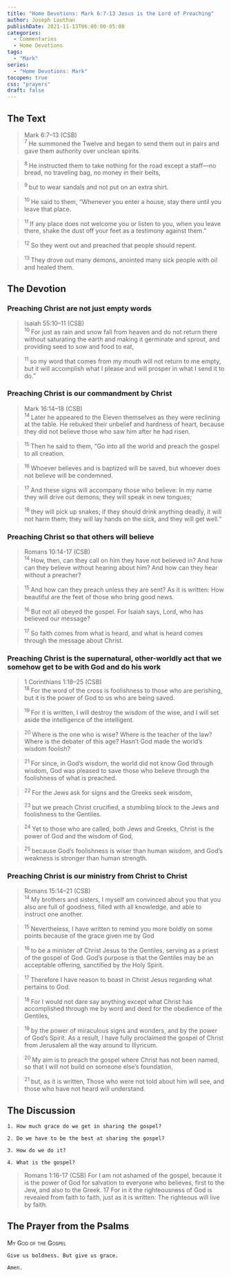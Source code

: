 ```yaml
---
title: "Home Devotions: Mark 6:7-13 Jesus is the Lord of Preaching"
author: Joseph Louthan
publishDate: 2021-11-13T06:00:00-05:00
categories:
  - Commentaries
  - Home Devotions
tags:
  - "Mark"
series:
  - "Home Devotions: Mark"
tocopen: true
css: "prayers"
draft: false
---
```

## The Text

>Mark 6:7–13 (CSB)  
><sup> 7 </sup> He summoned the Twelve and began to send them out in pairs and gave them authority over unclean spirits. 

><sup> 8 </sup> He instructed them to take nothing for the road except a staff—no bread, no traveling bag, no money in their belts, 

><sup> 9 </sup> but to wear sandals and not put on an extra shirt. 

><sup> 10 </sup> He said to them, “Whenever you enter a house, stay there until you leave that place. 

><sup> 11 </sup> If any place does not welcome you or listen to you, when you leave there, shake the dust off your feet as a testimony against them.” 

><sup> 12 </sup> So they went out and preached that people should repent. 

><sup> 13 </sup> They drove out many demons, anointed many sick people with oil and healed them.

## The Devotion

### Preaching Christ are not just empty words

>Isaiah 55:10–11 (CSB)  
><sup> 10 </sup> For just as rain and snow fall from heaven and do not return there without saturating the earth and making it germinate and sprout, and providing seed to sow and food to eat, 

><sup> 11 </sup> so my word that comes from my mouth will not return to me empty, but it will accomplish what I please and will prosper in what I send it to do.”

### Preaching Christ is our commandment by Christ

>Mark 16:14–18 (CSB)  
><sup> 14 </sup> Later he appeared to the Eleven themselves as they were reclining at the table. He rebuked their unbelief and hardness of heart, because they did not believe those who saw him after he had risen. 

><sup> 15 </sup> Then he said to them, “Go into all the world and preach the gospel to all creation. 

><sup> 16 </sup> Whoever believes and is baptized will be saved, but whoever does not believe will be condemned. 

><sup> 17 </sup> And these signs will accompany those who believe: In my name they will drive out demons; they will speak in new tongues; 

><sup> 18 </sup> they will pick up snakes; if they should drink anything deadly, it will not harm them; they will lay hands on the sick, and they will get well.”

### Preaching Christ so that others will believe

>Romans 10:14-17 (CSB)  
><sup> 14 </sup> How, then, can they call on him they have not believed in? And how can they believe without hearing about him? And how can they hear without a preacher? 

><sup> 15 </sup> And how can they preach unless they are sent? As it is written: How beautiful are the feet of those who bring good news. 

><sup> 16 </sup> But not all obeyed the gospel. For Isaiah says, Lord, who has believed our message? 

><sup> 17 </sup> So faith comes from what is heard, and what is heard comes through the message about Christ.

### Preaching Christ is the supernatural, other-worldly act that we somehow get to be with God and do his work

>1 Corinthians 1:18–25 (CSB)  
><sup> 18 </sup> For the word of the cross is foolishness to those who are perishing, but it is the power of God to us who are being saved. 

><sup> 19 </sup> For it is written, I will destroy the wisdom of the wise, and I will set aside the intelligence of the intelligent. 

><sup> 20 </sup> Where is the one who is wise? Where is the teacher of the law? Where is the debater of this age? Hasn’t God made the world’s wisdom foolish? 

><sup> 21 </sup> For since, in God’s wisdom, the world did not know God through wisdom, God was pleased to save those who believe through the foolishness of what is preached. 

><sup> 22 </sup> For the Jews ask for signs and the Greeks seek wisdom, 

><sup> 23 </sup> but we preach Christ crucified, a stumbling block to the Jews and foolishness to the Gentiles. 

><sup> 24 </sup> Yet to those who are called, both Jews and Greeks, Christ is the power of God and the wisdom of God, 

><sup> 25 </sup> because God’s foolishness is wiser than human wisdom, and God’s weakness is stronger than human strength.

### Preaching Christ is our ministry from Christ to Christ

>Romans 15:14–21 (CSB)  
><sup> 14 </sup> My brothers and sisters, I myself am convinced about you that you also are full of goodness, filled with all knowledge, and able to instruct one another. 

><sup> 15 </sup> Nevertheless, I have written to remind you more boldly on some points because of the grace given me by God 

><sup> 16 </sup> to be a minister of Christ Jesus to the Gentiles, serving as a priest of the gospel of God. God’s purpose is that the Gentiles may be an acceptable offering, sanctified by the Holy Spirit. 

><sup> 17 </sup> Therefore I have reason to boast in Christ Jesus regarding what pertains to God. 

><sup> 18 </sup> For I would not dare say anything except what Christ has accomplished through me by word and deed for the obedience of the Gentiles, 

><sup> 19 </sup> by the power of miraculous signs and wonders, and by the power of God’s Spirit. As a result, I have fully proclaimed the gospel of Christ from Jerusalem all the way around to Illyricum. 

><sup> 20 </sup> My aim is to preach the gospel where Christ has not been named, so that I will not build on someone else’s foundation, 

><sup> 21 </sup> but, as it is written, Those who were not told about him will see, and those who have not heard will understand.

## The Discussion

```text
1. How much grace do we get in sharing the gospel?
```

```text
2. Do we have to be the best at sharing the gospel?
```

```text
3. How do we do it?
```

```text
4. What is the gospel?
```

>Romans 1:16-17 (CSB) For I am not ashamed of the gospel, because it is the power of God for salvation to everyone who believes, first to the Jew, and also to the Greek. 17 For in it the righteousness of God is revealed from faith to faith, just as it is written: The righteous will live by faith.

## The Prayer from the Psalms

>

<div style='font-variant: small-caps;'>
My God of the Gospel
</div>

```text
Give us boldness. But give us grace.

Amen.
```

<div style="page-break-after: always;"></div>

